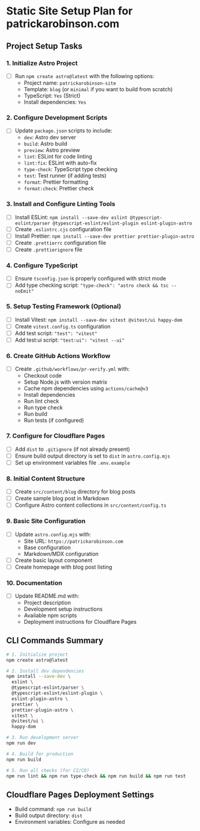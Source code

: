 # Static Site Setup Plan for patrickarobinson.com

## Project Setup Tasks

### 1. Initialize Astro Project
- [ ] Run `npm create astro@latest` with the following options:
  - Project name: `patrickarobinson-site`
  - Template: `blog` (or `minimal` if you want to build from scratch)
  - TypeScript: `Yes` (Strict)
  - Install dependencies: `Yes`

### 2. Configure Development Scripts
- [ ] Update `package.json` scripts to include:
  - `dev`: Astro dev server
  - `build`: Astro build
  - `preview`: Astro preview
  - `lint`: ESLint for code linting
  - `lint:fix`: ESLint with auto-fix
  - `type-check`: TypeScript type checking
  - `test`: Test runner (if adding tests)
  - `format`: Prettier formatting
  - `format:check`: Prettier check

### 3. Install and Configure Linting Tools
- [ ] Install ESLint: `npm install --save-dev eslint @typescript-eslint/parser @typescript-eslint/eslint-plugin eslint-plugin-astro`
- [ ] Create `.eslintrc.cjs` configuration file
- [ ] Install Prettier: `npm install --save-dev prettier prettier-plugin-astro`
- [ ] Create `.prettierrc` configuration file
- [ ] Create `.prettierignore` file

### 4. Configure TypeScript
- [ ] Ensure `tsconfig.json` is properly configured with strict mode
- [ ] Add type checking script: `"type-check": "astro check && tsc --noEmit"`

### 5. Setup Testing Framework (Optional)
- [ ] Install Vitest: `npm install --save-dev vitest @vitest/ui happy-dom`
- [ ] Create `vitest.config.ts` configuration
- [ ] Add test script: `"test": "vitest"`
- [ ] Add test:ui script: `"test:ui": "vitest --ui"`

### 6. Create GitHub Actions Workflow
- [ ] Create `.github/workflows/pr-verify.yml` with:
  - Checkout code
  - Setup Node.js with version matrix
  - Cache npm dependencies using `actions/cache@v3`
  - Install dependencies
  - Run lint check
  - Run type check
  - Run build
  - Run tests (if configured)

### 7. Configure for Cloudflare Pages
- [ ] Add `dist` to `.gitignore` (if not already present)
- [ ] Ensure build output directory is set to `dist` in `astro.config.mjs`
- [ ] Set up environment variables file `.env.example`

### 8. Initial Content Structure
- [ ] Create `src/content/blog` directory for blog posts
- [ ] Create sample blog post in Markdown
- [ ] Configure Astro content collections in `src/content/config.ts`

### 9. Basic Site Configuration
- [ ] Update `astro.config.mjs` with:
  - Site URL: `https://patrickarobinson.com`
  - Base configuration
  - Markdown/MDX configuration
- [ ] Create basic layout component
- [ ] Create homepage with blog post listing

### 10. Documentation
- [ ] Update README.md with:
  - Project description
  - Development setup instructions
  - Available npm scripts
  - Deployment instructions for Cloudflare Pages

## CLI Commands Summary

```bash
# 1. Initialize project
npm create astro@latest

# 2. Install dev dependencies
npm install --save-dev \
  eslint \
  @typescript-eslint/parser \
  @typescript-eslint/eslint-plugin \
  eslint-plugin-astro \
  prettier \
  prettier-plugin-astro \
  vitest \
  @vitest/ui \
  happy-dom

# 3. Run development server
npm run dev

# 4. Build for production
npm run build

# 5. Run all checks (for CI/CD)
npm run lint && npm run type-check && npm run build && npm run test
```

## Cloudflare Pages Deployment Settings
- Build command: `npm run build`
- Build output directory: `dist`
- Environment variables: Configure as needed